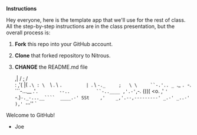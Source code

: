 **Instructions**

Hey everyone, here is the template app that we'll use for the rest of class. All the step-by-step instructions are in the class presentation, but the overall process is:

1. **Fork** this repo into your GitHub account. 
2. **Clone** that forked repository to Nitrous. 
3. **CHANGE** the README.md file

     ,|
     / ;
    /  \
   : ,'(
   |( `.\
   : \  `\       \.
    \ `.         | `.
     \  `-._     ;   \
      \     ``-.'.. _ `._
       `. `-.            ```-...__
        .'`.        --..          ``-..____
      ,'.-'`,_-._            ((((   <o.   ,'
           `' `-.)``-._-...__````  ____.-'
        SSt    ,'    _,'.--,---------'
           _.-' _..-'   ),'
          ``--''        `


Welcome to GitHub!
- Joe